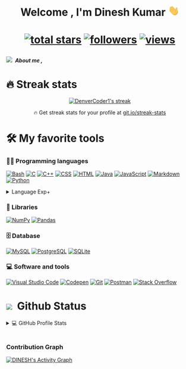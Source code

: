 <h1 align="center">Welcome , I'm Dinesh Kumar <img src="https://raw.githubusercontent.com/ABSphreak/ABSphreak/master/gifs/Hi.gif" width="30px"> </h1>

<h1>
<p align="center">
  <a href="https://github.com/DINESH-KUMAR-7?tab=repositories&sort=stargazers">
    <img alt="total stars" title="Total stars on GitHub" src="https://custom-icon-badges.herokuapp.com/badge/dynamic/json?logo=star&color=55960c&labelColor=488207&label=Stars&style=for-the-badge&query=%24.stars&url=https://api.github-star-counter.workers.dev/user/DINESH-KUMAR-7"/></a>
  <a href="https://github.com/DINESH-KUMAR-7?tab=followers">
    <img alt="followers" title="Follow me on Github" src="https://custom-icon-badges.herokuapp.com/github/followers/DINESH-KUMAR-7?color=236ad3&labelColor=1155ba&style=for-the-badge&logo=person-add&label=Follow&logoColor=white"/></a>
    <a href="https://github.com/DINESH-KUMAR-7">
    <img alt="views" title="GitHub profile views" src="https://freshidea.com/jonah/app/DenverCoder1-profile-views"/></a>
</p>
</h1>

<img src="https://media.giphy.com/media/iY8CRBdQXODJSCERIr/giphy.gif" width="30px">&nbsp;  ***About me ,***


<!--START_SECTION:waka-->

<!--END_SECTION:waka-->


## <h1>🔥 Streak stats

<p align="center">
  <a href="https://github.com/DenverCoder1/github-readme-streak-stats">
    <img title="🔥 Get streak stats for your profile at git.io/streak-stats" alt="DenverCoder1's streak" src="https://github-readme-streak-stats.herokuapp.com/?user=DINESH-KUMAR-7&theme=monokai-metallian&hide_border=true"/>
  </a>
  <p align="center">🔥 Get streak stats for your profile at <a href="https://git.io/streak-stats">git.io/streak-stats</a></p>
</p>

## <h1>🛠️ My favorite tools

### 👨‍💻 Programming languages

<p>
    <a href="https://github.com/search?q=user%3ADenverCoder1+language%3Abash"><img alt="Bash" src="https://img.shields.io/badge/Bash-121011.svg?logo=gnu-bash&logoColor=white"></a>
    <a href="https://github.com/search?q=user%3ADenverCoder1+language%3Ac"><img alt="C" src="https://custom-icon-badges.herokuapp.com/badge/C-03599C.svg?logo=c-in-hexagon&logoColor=white"></a>
    <a href="https://github.com/search?q=user%3ADenverCoder1+language%3Acpp"><img alt="C++" src="https://custom-icon-badges.herokuapp.com/badge/C++-9C033A.svg?logo=cpp2&logoColor=white"></a>
    <a href="https://github.com/search?q=user%3ADenverCoder1+language%3Acss"><img alt="CSS" src="https://img.shields.io/badge/CSS-1572B6.svg?logo=css3&logoColor=white"></a>
    <a href="https://github.com/search?q=user%3ADenverCoder1+language%3Ahtml"><img alt="HTML" src="https://img.shields.io/badge/HTML-E34F26.svg?logo=html5&logoColor=white"></a>
    <a href="https://github.com/search?q=user%3ADenverCoder1+language%3Ajava"><img alt="Java" src="https://img.shields.io/badge/Java-007396.svg?logo=java&logoColor=white"></a>
    <a href="https://github.com/search?q=user%3ADenverCoder1+language%3Ajavascript"><img alt="JavaScript" src="https://img.shields.io/badge/JavaScript-F7DF1E.svg?logo=javascript&logoColor=black"></a>
    <a href="https://github.com/search?q=user%3ADenverCoder1+language%3Amarkdown"><img alt="Markdown" src="https://img.shields.io/badge/Markdown-000000.svg?logo=markdown&logoColor=white"></a>
    <a href="https://github.com/search?q=user%3ADenverCoder1+language%3Apython"><img alt="Python" src="https://img.shields.io/badge/Python-14354C.svg?logo=python&logoColor=white"></a>
<details>
    <summary>Language Exp+</summary>
    <br>
        
        Python        ███████████████████▓░░░░░ 80.07 % 

        C             ██████████████░░░░░░░░░░░ 55.01 %

        C++           █████████▒░░░░░░░░░░░░░░░ 40.00 %

        CSS           ███████████▒░░░░░░░░░░░░░ 45.01 %

        Html          ███████████████▒░░░░░░░░░ 57.40 %
        
        Java          █████████████████░░░░░░░░ 60.16 % 

        JavaScript    █████████▒░░░░░░░░░░░░░░░ 40.84 %

        MarkDown      █████████████▒░░░░░░░░░░░ 47.15 %
</br>
</details>

</p>

### 🧰 Libraries

<p>
    <a href="#"><img alt="NumPy" src="https://img.shields.io/badge/Numpy-013243.svg?logo=numpy&logoColor=white"></a>
    <a href="#"><img alt="Pandas" src="https://img.shields.io/badge/Pandas-150458.svg?logo=pandas&logoColor=white"></a>
</p>

### 🗄️ Database
<p>
    <a href="#"><img alt="MySQL" src="https://img.shields.io/badge/MySQL-00f.svg?logo=mysql&logoColor=white"></a>
    <a href="#"><img alt="PostgreSQL" src ="https://img.shields.io/badge/PostgreSQL-316192.svg?logo=postgresql&logoColor=white"></a>
    <a href="#"><img alt="SQLite" src ="https://img.shields.io/badge/SQLite-07405e.svg?logo=sqlite&logoColor=white"></a>
</p>

### 💻 Software and tools

<p>
    <a href="#"><img alt="Visual Studio Code" src="https://img.shields.io/badge/Visual%20Studio%20Code-0078d7.svg?logo=visual-studio-code&logoColor=white"></a>
    <a href="#"><img alt="Codepen" src="https://img.shields.io/badge/Codepen-000000.svg?logo=codepen&logoColor=white"></a>
    <a href="#"><img alt="Git" src="https://img.shields.io/badge/Git-F05033.svg?logo=git&logoColor=white"></a>
    <a href="#"><img alt="Postman" src="https://img.shields.io/badge/Postman-FF6C37?logo=postman&logoColor=white"></a>
    <a href="#"><img alt="Stack Overflow" src="https://img.shields.io/badge/-Stack%20Overflow-FE7A16?logo=stack-overflow&logoColor=white"></a>
</p>


<!-- https://github.com/ashutosh00710/github-readme-activity-graph -->
<h1>
<img src="https://media.giphy.com/media/iY8CRBdQXODJSCERIr/giphy.gif" width="30px">&nbsp; Github Status
</h1>

<details> 
  <summary>💻 GitHub Profile Stats</summary>
  <br/>
    <a href="https://github.com/anuraghazra/github-readme-stats"><img alt="DK's Github Stats" src="https://denvercoder1-github-readme-stats.vercel.app/api/?username=DINESH-KUMAR-7&show_icons=true&count_private=true&theme=react&hide_border=true&bg_color=1F222E&title_color=F85D7F&icon_color=F8D866" height="192px"/></a>
  <a href="https://github.com/anuraghazra/github-readme-stats"><img alt="DK's Top Languages" src="https://github-readme-stats.vercel.app/api/top-langs/?username=DINESH-KUMAR-7&langs_count=8&layout=compact&theme=react&hide_border=true&bg_color=1F222E&title_color=F85D7F&icon_color=F8D866&hide=Jupyter%20Notebook" height="192px"/></a>
  <br/>
</details>

<br>


### Contribution Graph
<a href="https://github.com/ashutosh00710/github-readme-activity-graph"><img alt="DINESH's Activity Graph" src="https://activity-graph.herokuapp.com/graph?username=DINESH-KUMAR-7&theme=react-dark&line=F85D7F&point=FFFFFF&hide_border=true" /></a>
